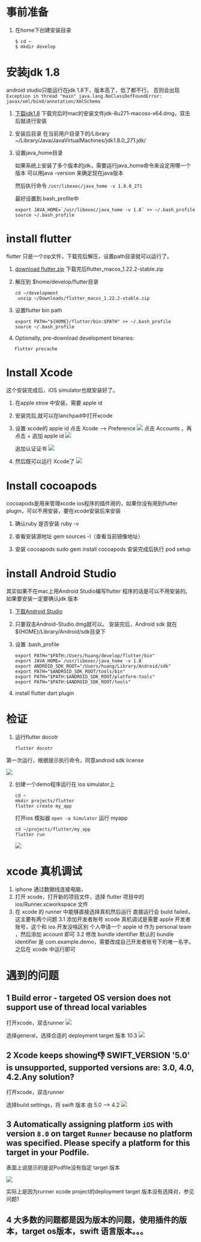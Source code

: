 # 事前准备
1. 在home下创建安装目录
   ```shell
   $ cd ~
   $ mkdir develop
   ```

# 安装jdk 1.8
android studio只能运行在jdk 1.8下，版本高了，低了都不行。
否则会出现 
`Exception in thread "main" java.lang.NoClassDefFoundError: javax/xml/bind/annotation/XmlSchema`

1. [下载jdk1.8](https://www.oracle.com/java/technologies/javase/javase-jdk8-downloads.html)
   下载完后时mac的安装文件jdk-8u271-macosx-x64.dmg，双击后就进行安装
   
2. 安装后目录
   在当前用户目录下的/Library
   ~/Library/Java/JavaVirtualMachines/jdk1.8.0_271.jdk/

3. 设置java_home目录
   
   如果系统上安装了多个版本的jdk，需要运行java_home命令来设定用哪一个版本
   可以用java -version 来确定现在java版本
   
   然后执行命令
   `/usr/libexec/java_home -v 1.8.0_271`
   
   最好设置到.bash_profile中
   ```shell
   export JAVA_HOME=`/usr/libexec/java_home -v 1.8` >> ~/.bash_profile
   source ~/.bash_profile
   ```

# install flutter
flutter 只是一个zip文件，下载完后解压，设置path目录就可以运行了。

1. [download flutter.zip](https://storage.googleapis.com/flutter_infra/releases/stable/macos/flutter_macos_1.22.2-stable.zip)
   下载完后flutter_macos_1.22.2-stable.zip

2. 解压到 $home/develop/flutter目录
   ```shell
   cd ~/development
    unzip ~/Downloads/flutter_macos_1.22.2-stable.zip
   ```
3. 设置flutter bin path
   ```shell
   export PATH="${HOME}/flutter/bin:$PATH" >> ~/.bash_profile
   source ~/.bash_profile
   ```
4. Optionally, pre-download development binaries:
 ```shell
    flutter precache
 ```

# Install Xcode
这个安装完成后，iOS simulator也就安装好了。 


 1. 在apple stroe 中安装，需要 apple id

 2. 安装完后,就可以在lanchpad中打开xcode

 3. 设置 xcode的 apple id
    点击 Xcode --> Preference
   ![](img\2020-10-23-16-34-49.png)
    点击 Accounts ，再点击 + 追加 apple id
   ![](img\2020-10-23-16-35-55.png)

    追加认证证书
    ![](img\2020-10-23-16-38-41.png)

 4. 然后既可以运行  Xcode了
   ![](img\2020-10-23-16-39-52.png)

# Install cocoapods
cocoapods是用来管理xcode ios程序的插件用的，如果你没有用到flutter plugin，可以不用安装，要在xcode安装后来安装

1. 确认ruby 是否安装
   ruby -v

2. 查看安装源地址
   gem sources -l（查看当前镜像地址）

3. 安装 cocoapods
   sudo gem install cocoapods
   安装完成后执行 
   pod setup

# install Android Studio
其实如果不在mac上用Android Studio编写flutter 程序的话是可以不用安装的。如果要安装一定要确认jdk 版本

1. [下载Android Studio](https://developer.android.com/studio)

2. 只要双击Android-Studio.dmg就可以。
    安装完后，Android sdk 就在${HOME}/Library/Android/sdk目录下

3. 设置 .bash_profile
     ```shell
   export PATH="$PATH:/Users/huang/develop/flutter/bin"
   export JAVA_HOME=`/usr/libexec/java_home -v 1.8`
   export ANDROID_SDK_ROOT="/Users/huang/Library/Android/sdk"
   export PATH="$ANDROID_SDK_ROOT/tools/bin"
   export PATH="$PATH:$ANDROID_SDK_ROOT/platform-tools"
   export PATH="$PATH:$ANDROID_SDK_ROOT/tools"
   ```  

4. install flutter dart plugin



# 检证
1. 运行flutter docotr
    
    `flutter docotr`
    
第一次运行，根据提示执行命令，同意android sdk license

![](img\2020-10-23-17-23-48.png)

2. 创建一个demo程序运行在 ios simulator上
     ```shell
     cd ~
     mkdir projects/flutter
     flutter create my_app
     ```
    打开ios 模拟器
    `open -a Simulator`
    运行 myapp
    ```shell
    cd ~/projects/flutter/my_app
    flutter run
    ```
    ![](img\2020-10-23-17-30-01.png)

# xcode 真机调试
1. iphone 通过数据线连接电脑，
2. 打开 xcode，打开新的项目文件，选择 flutter 项目中的ios/Runner.xcworkspace 文件
3. 在 xcode 的 runner 中能够直接选择真机然后运行
直接运行会 build failed，这主要有两个问题
3.1 添加开发者账号
xcode 真机调试是需要 apple 开发者账号，这个和 ios 开发没啥区别
个人申请一个 apple id 作为 personal team ，然后添加 account 即可
3.2 修改 bundle identifier
默认的 bundle identifier 是 com.example.demo，需要改成自己开发者账号下的唯一名字。
之后在 xcode 中运行即可

# 遇到的问题

## 1 Build error - targeted OS version does not support use of thread local variables

打开xcode，双击runner
![](img\2021-01-12-21-16-08.png)

选择general，选择合适的 deployment target 版本 10.3
![](img\2021-01-12-21-16-54.png)

## 2 Xcode keeps showing:-1: SWIFT_VERSION '5.0' is unsupported, supported versions are: 3.0, 4.0, 4.2.Any solution?

打开xcode，双击runner

选择build settings，将 swift 版本 由 5.0 --> 4.2
![](img\2021-01-12-21-20-03.png)

## 3 Automatically assigning platform `iOS` with version `8.0` on target `Runner` because no platform was specified. Please specify a platform for this target in your Podfile.

表面上说提示的是说Podfile没有指定 target 版本

![](img\2021-01-12-21-26-53.png)

实际上是因为runner xcode project的deployment target 版本没有选择对，参见 问题1

## 4 大多数的问题都是因为版本的问题，使用插件的版本，target os版本，swift 语言版本。。。

